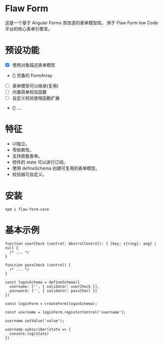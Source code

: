 # Flaw Form

这是一个基于 Angular Forms 库改造的表单模型库。
用于 Flaw Form low Code 平台的核心表单引擎库。

# 预设功能

- [x] 使用对象描述表单模型
- [] 完备的 FormArray
- [ ] 表单模型可以继承(复用)  
- [ ] 内置简单校验函数  
- [ ] 自定义校验使用函数扩展
- [] ....

# 特征
* UI独立。
* 零依赖性。
* 支持嵌套表单。
* 控件的 state 可以进行订阅。
* 使用 defineSchema 创建可复用的表单模型。
* 校验器可自定义。

# 安装

```
npm i flaw-form-core
```




# 基本示例

```
function userCheck (control: AbstrolControl): { [key: string]: ang} | null {
  /* ... */
}

function passCheck (control) {
  /* ... */
}

const loginSchema = defineSchema({
  username: ['', { validator: userCheck }],
  password: ['', { validator: passChecl }]
})

const loginForm = createForm(loginSchema);

const username = loginForm.registerControl('username');

username.setValue('value');

username.subscriber(state => {
  console.log(state)
})

```